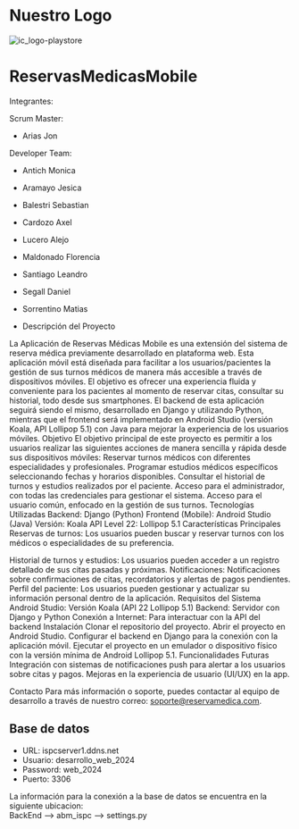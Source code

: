 # Nuestro Logo

![ic_logo-playstore](https://github.com/user-attachments/assets/39eb885f-6366-4a77-86f5-f375b3e65823)


# ReservasMedicasMobile 

Integrantes:

Scrum Master: 

* Arias Jon

Developer Team: 

* Antich Monica
* Aramayo Jesica
* Balestri Sebastian
* Cardozo Axel
* Lucero Alejo
* Maldonado Florencia
* Santiago Leandro
* Segall Daniel
* Sorrentino Matias

* Descripción del Proyecto
 
La Aplicación de Reservas Médicas Mobile es una extensión del sistema de reserva médica previamente desarrollado en plataforma web. Esta aplicación móvil está diseñada para facilitar a los usuarios/pacientes la gestión de sus turnos médicos de manera más accesible a través de dispositivos móviles. El objetivo es ofrecer una experiencia fluida y conveniente para los pacientes al momento de reservar citas, consultar su historial, todo desde sus smartphones.
El backend de esta aplicación seguirá siendo el mismo, desarrollado en Django y utilizando Python, mientras que el frontend será implementado en Android Studio (versión Koala, API Lollipop 5.1) con Java para mejorar la experiencia de los usuarios móviles.
Objetivo
El objetivo principal de este proyecto es permitir a los usuarios realizar las siguientes acciones de manera sencilla y rápida desde sus dispositivos móviles:
Reservar turnos médicos con diferentes especialidades y profesionales.
Programar estudios médicos específicos seleccionando fechas y horarios disponibles.
Consultar el historial de turnos y estudios realizados por el paciente.
Acceso para el administrador, con todas las credenciales para gestionar el sistema.
Acceso para el usuario común, enfocado en la gestión de sus turnos.
Tecnologías Utilizadas
Backend: Django (Python)
Frontend (Mobile): Android Studio (Java)
Versión:  Koala
API Level 22: Lollipop 5.1
Características Principales
Reservas de turnos: Los usuarios pueden buscar y reservar turnos con los médicos o especialidades de su preferencia.

Historial de turnos y estudios: Los usuarios pueden acceder a un registro detallado de sus citas pasadas y próximas.
Notificaciones: Notificaciones sobre confirmaciones de citas, recordatorios y alertas de pagos pendientes.
Perfil del paciente: Los usuarios pueden gestionar y actualizar su información personal dentro de la aplicación.
Requisitos del Sistema
Android Studio: Versión  Koala (API 22 Lollipop 5.1)
Backend: Servidor con Django y Python
Conexión a Internet: Para interactuar con la API del backend 
Instalación
Clonar el repositorio del proyecto.
Abrir el proyecto en Android Studio.
Configurar el backend en Django para la conexión con la aplicación móvil.
Ejecutar el proyecto en un emulador o dispositivo físico con la versión mínima de Android Lollipop 5.1.
Funcionalidades Futuras
Integración con sistemas de notificaciones push para alertar a los usuarios sobre citas y pagos.
Mejoras en la experiencia de usuario (UI/UX) en la app.

Contacto
Para más información o soporte, puedes contactar al equipo de desarrollo a través de nuestro correo: soporte@reservamedica.com.


## Base de datos
* URL: ispcserver1.ddns.net  
* Usuario: desarrollo_web_2024  
* Password: web_2024  
* Puerto: 3306

La información para la conexión a la base de datos se encuentra en la siguiente ubicacion:  
BackEnd --> abm_ispc --> settings.py 
